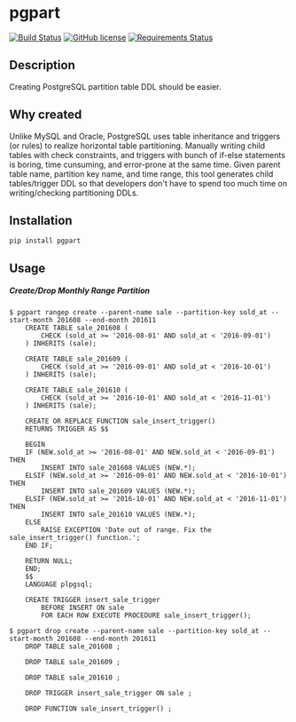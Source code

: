 # pgpart

[![Build Status](https://travis-ci.org/achiku/pgpart.svg?branch=master)](https://travis-ci.org/achiku/pgpart)
[![GitHub license](https://img.shields.io/badge/license-MIT-blue.svg)](https://raw.githubusercontent.com/achiku/pgpart/master/LICENSE)
[![Requirements Status](https://requires.io/github/achiku/pgpart/requirements.svg?branch=master)](https://requires.io/github/achiku/pgpart/requirements/?branch=master)

## Description

Creating PostgreSQL partition table DDL should be easier.


## Why created

Unlike MySQL and Oracle, PostgreSQL uses table inheritance and triggers (or rules) to realize horizontal table partitioning. Manually writing child tables with check constraints, and triggers with bunch of if-else statements is boring, time cunsuming, and error-prone at the same time. Given parent table name, partition key name, and time range, this tool generates child tables/trigger DDL so that developers don't have to spend too much time on writing/checking partitioning DDLs.


## Installation

```
pip install pgpart
```

## Usage

##### Create/Drop Monthly Range Partition

```
$ pgpart rangep create --parent-name sale --partition-key sold_at --start-month 201608 --end-month 201611
    CREATE TABLE sale_201608 (
        CHECK (sold_at >= '2016-08-01' AND sold_at < '2016-09-01')
    ) INHERITS (sale);

    CREATE TABLE sale_201609 (
        CHECK (sold_at >= '2016-09-01' AND sold_at < '2016-10-01')
    ) INHERITS (sale);

    CREATE TABLE sale_201610 (
        CHECK (sold_at >= '2016-10-01' AND sold_at < '2016-11-01')
    ) INHERITS (sale);

    CREATE OR REPLACE FUNCTION sale_insert_trigger()
    RETURNS TRIGGER AS $$

    BEGIN
    IF (NEW.sold_at >= '2016-08-01' AND NEW.sold_at < '2016-09-01') THEN
        INSERT INTO sale_201608 VALUES (NEW.*);
    ELSIF (NEW.sold_at >= '2016-09-01' AND NEW.sold_at < '2016-10-01') THEN
        INSERT INTO sale_201609 VALUES (NEW.*);
    ELSIF (NEW.sold_at >= '2016-10-01' AND NEW.sold_at < '2016-11-01') THEN
        INSERT INTO sale_201610 VALUES (NEW.*);
    ELSE
        RAISE EXCEPTION 'Date out of range. Fix the sale_insert_trigger() function.';
    END IF;

    RETURN NULL;
    END;
    $$
    LANGUAGE plpgsql;

    CREATE TRIGGER insert_sale_trigger
        BEFORE INSERT ON sale
        FOR EACH ROW EXECUTE PROCEDURE sale_insert_trigger();
```

```
$ pgpart drop create --parent-name sale --partition-key sold_at --start-month 201608 --end-month 201611
    DROP TABLE sale_201608 ;

    DROP TABLE sale_201609 ;

    DROP TABLE sale_201610 ;

    DROP TRIGGER insert_sale_trigger ON sale ;

    DROP FUNCTION sale_insert_trigger() ;
```
